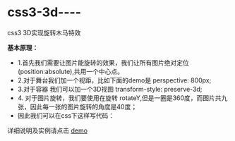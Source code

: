 # css3-3d----
css3 3D实现旋转木马特效
<p><strong>基本原理：</strong></p>
<ul>
<li>1.首先我们需要让图片能旋转的效果，我们让所有图片绝对定位(position:absolute),共用一个中心点。</li>
<li>2.对于舞台我们加一个视距，比如下面的demo是 perspective: 800px;</li>
<li>3.对于容器 我们可以加一个3D视图 transform-style: preserve-3d;</li>
<li>4. 对于图片旋转，我们要使用在旋转 rotateY,但是一圈是360度，而图片共九张，因此每一张的图片旋转的角度是40度；</li>
<li>因此我们可以在css下这样写代码：</li>
</ul>
详细说明及实例请点击 <a href = "http://www.cnblogs.com/qbzmy/p/5826505.html">demo</a>
